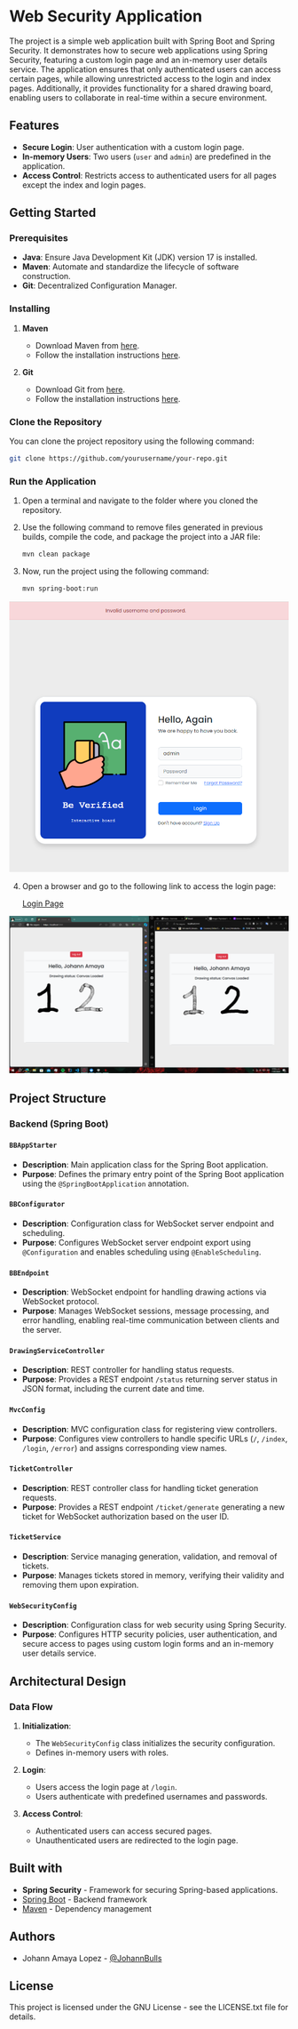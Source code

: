 # Web Security Application

The project is a simple web application built with Spring Boot and Spring Security. It demonstrates how to secure web applications using Spring Security, featuring a custom login page and an in-memory user details service. The application ensures that only authenticated users can access certain pages, while allowing unrestricted access to the login and index pages. Additionally, it provides functionality for a shared drawing board, enabling users to collaborate in real-time within a secure environment.

## Features

- **Secure Login**: User authentication with a custom login page.
- **In-memory Users**: Two users (`user` and `admin`) are predefined in the application.
- **Access Control**: Restricts access to authenticated users for all pages except the index and login pages.

## Getting Started

### Prerequisites

- **Java**: Ensure Java Development Kit (JDK) version 17 is installed.
- **Maven**: Automate and standardize the lifecycle of software construction.
- **Git**: Decentralized Configuration Manager.

### Installing

1. **Maven**

   - Download Maven from [here](http://maven.apache.org/download.html).
   - Follow the installation instructions [here](http://maven.apache.org/download.html#Installation).

2. **Git**

   - Download Git from [here](https://github.com/JohannBulls/WebSecurity).
   - Follow the installation instructions [here](https://git-scm.com/book/en/v2/Getting-Started-Installing-Git).

### Clone the Repository

You can clone the project repository using the following command:

```bash
git clone https://github.com/yourusername/your-repo.git
```

### Run the Application

1. Open a terminal and navigate to the folder where you cloned the repository.
2. Use the following command to remove files generated in previous builds, compile the code, and package the project into a JAR file:

   ```bash
   mvn clean package
   ```

3. Now, run the project using the following command:

   ```bash
   mvn spring-boot:run
   ```

![alt text](images/image2.png)

4. Open a browser and go to the following link to access the login page:

   [Login Page](http://localhost:8444/login)

![alt text](images/image3.png)

## Project Structure

### Backend (Spring Boot)

#### `BBAppStarter`

- **Description**: Main application class for the Spring Boot application.
- **Purpose**: Defines the primary entry point of the Spring Boot application using the `@SpringBootApplication` annotation.

#### `BBConfigurator`

- **Description**: Configuration class for WebSocket server endpoint and scheduling.
- **Purpose**: Configures WebSocket server endpoint export using `@Configuration` and enables scheduling using `@EnableScheduling`.

#### `BBEndpoint`

- **Description**: WebSocket endpoint for handling drawing actions via WebSocket protocol.
- **Purpose**: Manages WebSocket sessions, message processing, and error handling, enabling real-time communication between clients and the server.

#### `DrawingServiceController`

- **Description**: REST controller for handling status requests.
- **Purpose**: Provides a REST endpoint `/status` returning server status in JSON format, including the current date and time.

#### `MvcConfig`

- **Description**: MVC configuration class for registering view controllers.
- **Purpose**: Configures view controllers to handle specific URLs (`/`, `/index`, `/login`, `/error`) and assigns corresponding view names.

#### `TicketController`

- **Description**: REST controller class for handling ticket generation requests.
- **Purpose**: Provides a REST endpoint `/ticket/generate` generating a new ticket for WebSocket authorization based on the user ID.

#### `TicketService`

- **Description**: Service managing generation, validation, and removal of tickets.
- **Purpose**: Manages tickets stored in memory, verifying their validity and removing them upon expiration.

#### `WebSecurityConfig`

- **Description**: Configuration class for web security using Spring Security.
- **Purpose**: Configures HTTP security policies, user authentication, and secure access to pages using custom login forms and an in-memory user details service.

## Architectural Design

### Data Flow

1. **Initialization**:
   - The `WebSecurityConfig` class initializes the security configuration.
   - Defines in-memory users with roles.

2. **Login**:
   - Users access the login page at `/login`.
   - Users authenticate with predefined usernames and passwords.

3. **Access Control**:
   - Authenticated users can access secured pages.
   - Unauthenticated users are redirected to the login page.

## Built with

- **Spring Security** - Framework for securing Spring-based applications.
- [Spring Boot](https://spring.io/projects/spring-boot) - Backend framework
- [Maven](https://maven.apache.org/) - Dependency management

## Authors

- Johann Amaya Lopez - [@JohannBulls](https://github.com/JohannBulls)

## License

This project is licensed under the GNU License - see the LICENSE.txt file for details.
